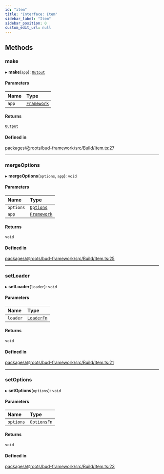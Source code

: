```yaml
---
id: "item"
title: "Interface: Item"
sidebar_label: "Item"
sidebar_position: 0
custom_edit_url: null
---
```


## Methods

### make

▸ **make**(`app`): [`Output`](item.output.md)

#### Parameters

| Name | Type |
| :------ | :------ |
| `app` | [`Framework`](../classes/framework.md) |

#### Returns

[`Output`](item.output.md)

#### Defined in

[packages/@roots/bud-framework/src/Build/Item.ts:27](https://github.com/roots/bud/blob/aefb67c5/packages/@roots/bud-framework/src/Build/Item.ts#L27)

___

### mergeOptions

▸ **mergeOptions**(`options`, `app`): `void`

#### Parameters

| Name | Type |
| :------ | :------ |
| `options` | [`Options`](../modules/item.md#options) |
| `app` | [`Framework`](../classes/framework.md) |

#### Returns

`void`

#### Defined in

[packages/@roots/bud-framework/src/Build/Item.ts:25](https://github.com/roots/bud/blob/aefb67c5/packages/@roots/bud-framework/src/Build/Item.ts#L25)

___

### setLoader

▸ **setLoader**(`loader`): `void`

#### Parameters

| Name | Type |
| :------ | :------ |
| `loader` | [`LoaderFn`](../modules/item.md#loaderfn) |

#### Returns

`void`

#### Defined in

[packages/@roots/bud-framework/src/Build/Item.ts:21](https://github.com/roots/bud/blob/aefb67c5/packages/@roots/bud-framework/src/Build/Item.ts#L21)

___

### setOptions

▸ **setOptions**(`options`): `void`

#### Parameters

| Name | Type |
| :------ | :------ |
| `options` | [`OptionsFn`](../modules/item.md#optionsfn) |

#### Returns

`void`

#### Defined in

[packages/@roots/bud-framework/src/Build/Item.ts:23](https://github.com/roots/bud/blob/aefb67c5/packages/@roots/bud-framework/src/Build/Item.ts#L23)

